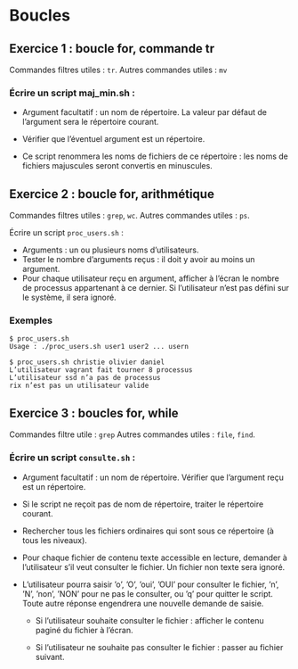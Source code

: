 # Boucles

## Exercice 1 : boucle for, commande tr

Commandes filtres utiles : `tr`. 
Autres commandes utiles : `mv`

### Écrire un script maj_min.sh :

* Argument facultatif : un nom de répertoire. La valeur par défaut de l’argument sera le répertoire courant.

* Vérifier que l’éventuel argument est un répertoire.

* Ce script renommera les noms de fichiers de ce répertoire : les noms de fichiers majuscules seront convertis en minuscules.

## Exercice 2 : boucle for, arithmétique

Commandes filtres utiles : `grep`, `wc`. 
Autres commandes utiles : `ps`.

Écrire un script `proc_users.sh` :

* Arguments : un ou plusieurs noms d’utilisateurs.
* Tester le nombre d’arguments reçus : il doit y avoir au moins un argument.
* Pour chaque utilisateur reçu en argument, afficher à l’écran le nombre de processus appartenant à ce dernier. Si l’utilisateur n’est pas défini sur le système, il sera ignoré.

### Exemples

```
$ proc_users.sh  
Usage : ./proc_users.sh user1 user2 ... usern 
```

``` 
$ proc_users.sh christie olivier daniel 
L’utilisateur vagrant fait tourner 8 processus 
L’utilisateur ssd n’a pas de processus 
rix n’est pas un utilisateur valide
```

## Exercice 3 : boucles for, while

Commandes filtre utile : `grep`
Autres commandes utiles : `file`, `find`.

### Écrire un script `consulte.sh` :

* Argument facultatif : un nom de répertoire. Vérifier que l’argument reçu est un répertoire.

* Si le script ne reçoit pas de nom de répertoire, traiter le répertoire courant.

* Rechercher tous les fichiers ordinaires qui sont sous ce répertoire (à tous les niveaux).

* Pour chaque fichier de contenu texte accessible en lecture, demander à l’utilisateur s’il veut consulter le fichier. Un fichier non texte sera ignoré.

* L’utilisateur pourra saisir ’o’, ’O’, ’oui’, ’OUI’ pour consulter le fichier, ’n’, ’N’, ’non’, ’NON’ pour ne pas le consulter, ou ’q’ pour quitter le script. Toute autre réponse engendrera une nouvelle demande de saisie.

    * Si l’utilisateur souhaite consulter le fichier : afficher le contenu paginé du fichier à l’écran.

    * Si l’utilisateur ne souhaite pas consulter le fichier : passer au fichier suivant. 

